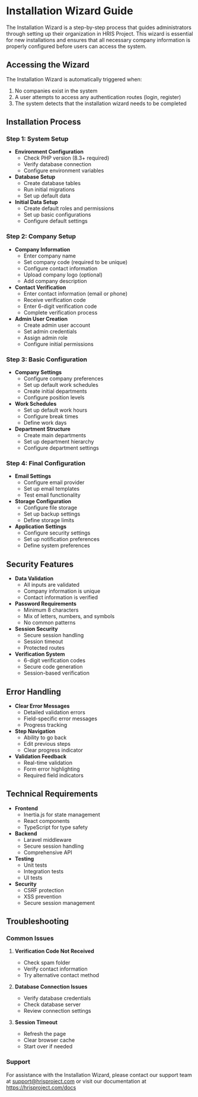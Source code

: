 # Installation Wizard Guide

The Installation Wizard is a step-by-step process that guides administrators through setting up their organization in HRIS Project. This wizard is essential for new installations and ensures that all necessary company information is properly configured before users can access the system.

## Accessing the Wizard

The Installation Wizard is automatically triggered when:
1. No companies exist in the system
2. A user attempts to access any authentication routes (login, register)
3. The system detects that the installation wizard needs to be completed

## Installation Process

### Step 1: System Setup
- **Environment Configuration**
  - Check PHP version (8.3+ required)
  - Verify database connection
  - Configure environment variables
- **Database Setup**
  - Create database tables
  - Run initial migrations
  - Set up default data
- **Initial Data Setup**
  - Create default roles and permissions
  - Set up basic configurations
  - Configure default settings

### Step 2: Company Setup
- **Company Information**
  - Enter company name
  - Set company code (required to be unique)
  - Configure contact information
  - Upload company logo (optional)
  - Add company description
- **Contact Verification**
  - Enter contact information (email or phone)
  - Receive verification code
  - Enter 6-digit verification code
  - Complete verification process
- **Admin User Creation**
  - Create admin user account
  - Set admin credentials
  - Assign admin role
  - Configure initial permissions

### Step 3: Basic Configuration
- **Company Settings**
  - Configure company preferences
  - Set up default work schedules
  - Create initial departments
  - Configure position levels
- **Work Schedules**
  - Set up default work hours
  - Configure break times
  - Define work days
- **Department Structure**
  - Create main departments
  - Set up department hierarchy
  - Configure department settings

### Step 4: Final Configuration
- **Email Settings**
  - Configure email provider
  - Set up email templates
  - Test email functionality
- **Storage Configuration**
  - Configure file storage
  - Set up backup settings
  - Define storage limits
- **Application Settings**
  - Configure security settings
  - Set up notification preferences
  - Define system preferences

## Security Features

- **Data Validation**
  - All inputs are validated
  - Company information is unique
  - Contact information is verified
- **Password Requirements**
  - Minimum 8 characters
  - Mix of letters, numbers, and symbols
  - No common patterns
- **Session Security**
  - Secure session handling
  - Session timeout
  - Protected routes
- **Verification System**
  - 6-digit verification codes
  - Secure code generation
  - Session-based verification

## Error Handling

- **Clear Error Messages**
  - Detailed validation errors
  - Field-specific error messages
  - Progress tracking
- **Step Navigation**
  - Ability to go back
  - Edit previous steps
  - Clear progress indicator
- **Validation Feedback**
  - Real-time validation
  - Form error highlighting
  - Required field indicators

## Technical Requirements

- **Frontend**
  - Inertia.js for state management
  - React components
  - TypeScript for type safety
- **Backend**
  - Laravel middleware
  - Secure session handling
  - Comprehensive API
- **Testing**
  - Unit tests
  - Integration tests
  - UI tests
- **Security**
  - CSRF protection
  - XSS prevention
  - Secure session management

## Troubleshooting

### Common Issues

1. **Verification Code Not Received**
   - Check spam folder
   - Verify contact information
   - Try alternative contact method

2. **Database Connection Issues**
   - Verify database credentials
   - Check database server
   - Review connection settings

3. **Session Timeout**
   - Refresh the page
   - Clear browser cache
   - Start over if needed

### Support

For assistance with the Installation Wizard, please contact our support team at support@hrisproject.com or visit our documentation at https://hrisproject.com/docs
